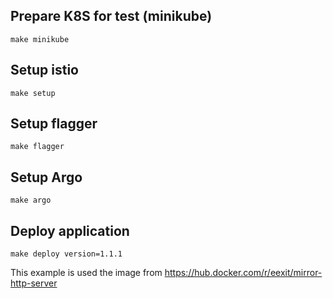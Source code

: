 
## Prepare K8S for test (minikube)

```
make minikube
```

## Setup istio
```
make setup
```

## Setup flagger
```
make flagger
```

## Setup Argo
```
make argo
```

## Deploy application
```
make deploy version=1.1.1
```
This example is used the image from https://hub.docker.com/r/eexit/mirror-http-server 
